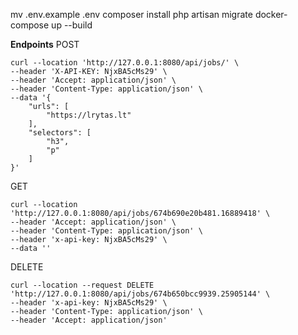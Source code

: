 mv .env.example .env
composer install
php artisan migrate
docker-compose up --build

**Endpoints**
POST
```
curl --location 'http://127.0.0.1:8080/api/jobs/' \
--header 'X-API-KEY: NjxBA5cMs29' \
--header 'Accept: application/json' \
--header 'Content-Type: application/json' \
--data '{
    "urls": [
        "https://lrytas.lt"
    ],
    "selectors": [
        "h3",
        "p"
    ]
}'
```
GET
```
curl --location 'http://127.0.0.1:8080/api/jobs/674b690e20b481.16889418' \
--header 'Accept: application/json' \
--header 'Content-Type: application/json' \
--header 'x-api-key: NjxBA5cMs29' \
--data ''
```
DELETE
```
curl --location --request DELETE 'http://127.0.0.1:8080/api/jobs/674b650bcc9939.25905144' \
--header 'x-api-key: NjxBA5cMs29' \
--header 'Content-Type: application/json' \
--header 'Accept: application/json'
```


